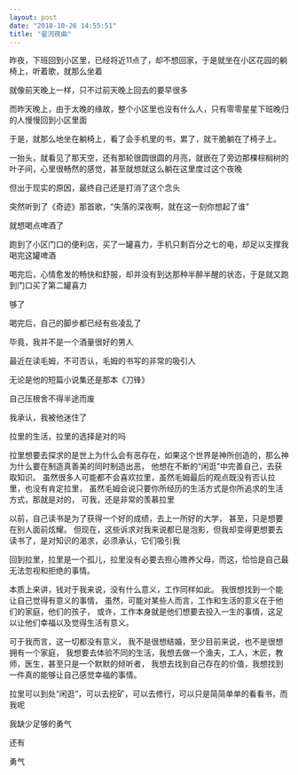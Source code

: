 ```yaml
---
layout: post
date: "2018-10-26 14:55:51"
title: "星河夜曲"
---
```


昨夜，下班回到小区里，已经将近11点了，却不想回家，于是就坐在小区花园的躺椅上，听着歌，就那么坐着

就像前天晚上一样，只不过前天晚上回去的要早很多

而昨天晚上，由于太晚的缘故，整个小区里也没有什么人，只有零零星星下班晚归的人慢慢回到小区里面

于是，就那么地坐在躺椅上，看了会手机里的书，累了，就干脆躺在了椅子上。

一抬头，就看见了那天空，还有那轮很圆很圆的月亮，就嵌在了旁边那棵棕榈树的叶子间，心里很畅然的感觉，甚至就想就这么躺在这里度过这个夜晚

但出于现实的原因，最终自己还是打消了这个念头

突然听到了《奇迹》那首歌，“失落的深夜啊，就在这一刻你想起了谁”

就想喝点啤酒了

跑到了小区门口的便利店，买了一罐喜力，手机只剩百分之七的电，却足以支撑我喝完这罐啤酒

喝完后，心情愈发的畅快和舒服，却并没有到达那种半醉半醒的状态，于是就又跑到门口买了第二罐喜力

够了

喝完后，自己的脚步都已经有些凌乱了

毕竟，我并不是一个酒量很好的男人

最近在读毛姆，不可否认，毛姆的书写的非常的吸引人

无论是他的短篇小说集还是那本《刀锋》

自己压根舍不得半途而废

我承认，我被他迷住了

拉里的生活，拉里的选择是对的吗

拉里想要去探求的是世上为什么会有恶存在，如果这个世界是神所创造的，那么神为什么要在制造真善美的同时制造出恶，
他想在不断的“闲逛”中完善自己，去获取知识。
虽然很多人可能都不会喜欢拉里，虽然毛姆最后的观点既没有否认拉里，也没有肯定拉里，
虽然毛姆会说只要你所经历的生活方式是你所追求的生活方式，那就是对的，
可我，还是非常的羡慕拉里

以前，自己读书是为了获得一个好的成绩，去上一所好的大学，
甚至，只是想要在别人面前炫耀。
但现在，这些诉求对我来说都已是泡影，但我却变得更想要去读书了，是对知识的渴求，必须承认，它们吸引我

回到拉里，拉里是一个孤儿，拉里没有必要去担心赡养父母，而这，恰恰是自己最无法忽视和拒绝的事情。

本质上来讲，钱对于我来说，没有什么意义，工作同样如此。
我很想找到一个能让自己觉得有意义的事情，
虽然，可能对某些人而言，工作和生活的意义在于他们的家庭，他们的孩子，
或许，工作本身就是他们想要去投入一生的事情，这足以让他们幸福以及觉得生活有意义。

可于我而言，这一切都没有意义，
我不是很想结婚，至少目前来说，也不是很想拥有一个家庭，
我想要去体验不同的生活，我想去做一个渔夫，工人，木匠，教师，医生，甚至只是一个默默的倾听者，
我想去找到自己存在的价值，我想找到一件真的能够让自己感觉幸福的事情。

拉里可以到处“闲逛”，可以去挖矿，可以去修行，可以只是简简单单的看看书，而我呢

我缺少足够的勇气

还有

勇气